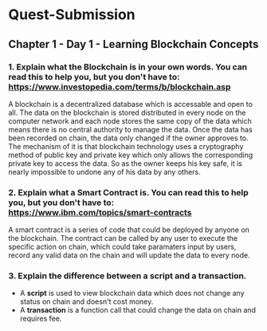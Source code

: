 # Quest-Submission

## Chapter 1 - Day 1 - Learning Blockchain Concepts

### 1. Explain what the Blockchain is in your own words. You can read this to help you, but you don't have to: https://www.investopedia.com/terms/b/blockchain.asp

A blockchain is a decentralized database which is accessable and open to all. The data on the blockchain is stored distributed in every node on the computer network and each node stores the same copy of the data which means there is no central authority to manage the data. Once the data has been recorded on chain, the data only changed if the owner approves to. The mechanism of it is that blockchain technology uses a cryptography method of public key and private key which only allows the corresponding private key to access the data. So as the owner keeps his key safe, it is nearly impossible to undone any of his data by any others.  

### 2. Explain what a Smart Contract is. You can read this to help you, but you don't have to: https://www.ibm.com/topics/smart-contracts

A smart contract is a series of code that could be deployed by anyone on the blockchain. The contract can be called by any user to execute the specific action on chain, which could take paramaters input by users, record any valid data on the chain and will update the data to every node.
  
### 3. Explain the difference between a script and a transaction.

- A **script** is used to view blockchain data which does not change any status on chain and doesn't cost money.
- A **transaction** is a function call that could change the data on chain and requires fee.
